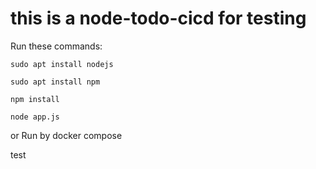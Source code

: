 # this is a node-todo-cicd for testing 

Run these commands:


`sudo apt install nodejs`


`sudo apt install npm`


`npm install`

`node app.js`

or Run by docker compose

test


